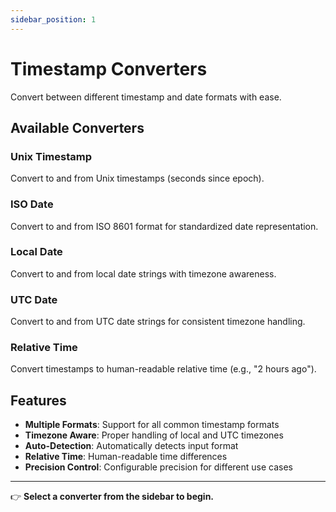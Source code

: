 ```yaml
---
sidebar_position: 1
---
```


# Timestamp Converters

Convert between different timestamp and date formats with ease.

## Available Converters

### Unix Timestamp
Convert to and from Unix timestamps (seconds since epoch).

### ISO Date
Convert to and from ISO 8601 format for standardized date representation.

### Local Date
Convert to and from local date strings with timezone awareness.

### UTC Date
Convert to and from UTC date strings for consistent timezone handling.

### Relative Time
Convert timestamps to human-readable relative time (e.g., "2 hours ago").

## Features

- **Multiple Formats**: Support for all common timestamp formats
- **Timezone Aware**: Proper handling of local and UTC timezones
- **Auto-Detection**: Automatically detects input format
- **Relative Time**: Human-readable time differences
- **Precision Control**: Configurable precision for different use cases

---

👉 **Select a converter from the sidebar to begin.**